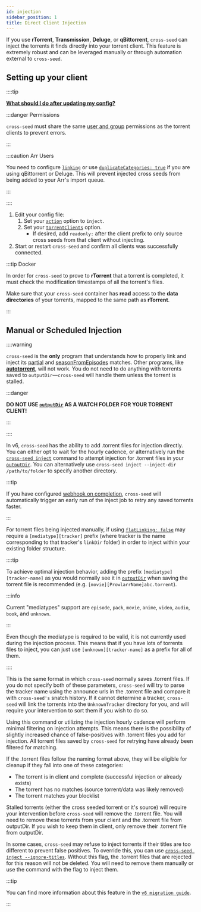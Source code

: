 ```yaml
---
id: injection
sidebar_position: 1
title: Direct Client Injection
---
```


If you use **rTorrent**, **Transmission**, **Deluge**, or **qBittorrent**,
`cross-seed` can inject the torrents it finds directly into your torrent client.
This feature is extremely robust and can be leveraged manually or through
automation external to `cross-seed`.

## Setting up your client

::::tip

[**What should I do after updating my config?**](../basics/faq-troubleshooting.md#what-should-i-do-after-updating-my-config)

:::danger Permissions

`cross-seed` must share the same
[user and group](../basics/getting-started.mdx#with-docker) permissions as the
torrent clients to prevent errors.

:::

:::caution Arr Users

You need to configure [`linking`](./linking.md) or use
[`duplicateCategories: true`](../basics/options.md#duplicatecategories) if you
are using qBittorrent or Deluge. This will prevent injected cross seeds from
being added to your Arr's import queue.

:::

::::

1. Edit your config file:
    1. Set your [`action`](../basics/options#action) option to `inject`.
    2. Set your [`torrentClients`](../basics/options#torrentclients) option.
        - If desired, add `readonly:` after the client prefix to only source
          cross seeds from that client without injecting.
2. Start or restart `cross-seed` and confirm all clients was successfully
   connected.

:::tip Docker

In order for `cross-seed` to prove to **rTorrent** that a torrent is completed,
it must check the modification timestamps of all the torrent's files.

Make sure that your `cross-seed` container has **read** access to the **data
directories** of your torrents, mapped to the same path as **rTorrent**.

:::

## Manual or Scheduled Injection

::::warning

`cross-seed` is the **only** program that understands how to properly link and
inject its [partial](./partial-matching.md) and
[seasonFromEpisodes](../basics/options.md#seasonfromepisodes) matches. Other
programs, like [**autotorrent**](https://github.com/JohnDoee/autotorrent), will
not work. You do not need to do anything with torrents saved to
`outputDir`—`cross-seed` will handle them unless the torrent is stalled.

:::danger

**DO NOT USE [`outputDir`](../basics/options.md#outputdir) AS A WATCH FOLDER FOR
YOUR TORRENT CLIENT!**

:::

::::

In v6, `cross-seed` has the ability to add .torrent files for injection
directly. You can either opt to wait for the hourly cadence, or alternatively
run the [`cross-seed inject`](../reference/utils.md#cross-seed-inject) command
to attempt injection for .torrent files in your
[`outputDir`](../basics/options.md#outputdir). You can alternatively use
`cross-seed inject --inject-dir /path/to/folder` to specify another directory.

:::tip

If you have configured [webhook on completion](./triggering-searches.md),
`cross-seed` will automatically trigger an early run of the inject job to retry
any saved torrents faster.

:::

For torrent files being injected manually, if using
[`flatLinking: false`](../basics/options.md#flatlinking) may require a
`[mediatype][tracker]` prefix (where tracker is the name corresponding to that
tracker's `linkDir` folder) in order to inject within your existing folder
structure.

::::tip

To achieve optimal injection behavior, adding the prefix
`[mediatype][tracker-name]` as you would normally see it in
[`outputDir`](../basics/options.md#outputdir) when saving the torrent file is
recommended (e.g. `[movie][ProwlarrName]abc.torrent`).

:::info

Current "mediatypes" support are `episode`, `pack`, `movie`, `anime`, `video`,
`audio`, `book`, and `unknown`.

:::

Even though the mediatype is required to be valid, it is not currently used
during the injection process. This means that if you have lots of torrents files
to inject, you can just use `[unknown][tracker-name]` as a prefix for all of
them.

::::

This is the same format in which `cross-seed` normally saves .torrent files. If
you do not specify both of these parameters, `cross-seed` will try to parse the
tracker name using the announce urls in the .torrent file and compare it with
`cross-seed's` snatch history. If it cannot determine a tracker, `cross-seed`
will link the torrents into the `UnknownTracker` directory for you, and will
require your intervention to sort them if you wish to do so.

Using this command or utilizing the injection hourly cadence will perform
minimal filtering on injection attempts. This means there is the possibility of
slightly increased chance of false-positives with .torrent files you add for
injection. All torrent files saved by `cross-seed` for retrying have already
been filtered for matching.

If the .torrent files follow the naming format above, they will be eligible for
cleanup if they fall into one of these categories:

- The torrent is in client and complete (successful injection or already exists)
- The torrent has no matches (source torrent/data was likely removed)
- The torrent matches your blocklist

Stalled torrents (either the cross seeded torrent or it's source) will require
your intervention before `cross-seed` will remove the .torrent file. You will
need to remove these torrents from your client and the .torrent file from
outputDir. If you wish to keep them in client, only remove their .torrent file
from outputDir.

In some cases, `cross-seed` may refuse to inject torrents if their titles are
too different to prevent false positives. To override this, you can use
[`cross-seed inject --ignore-titles`](../reference/utils.md#cross-seed-inject).
Without this flag, the .torrent files that are rejected for this reason will not
be deleted. You will need to remove them manually or use the command with the
flag to inject them.

:::tip

You can find more information about this feature in the
[`v6 migration guide`](../v6-migration.md#failed-injection-saved-retry).

:::
